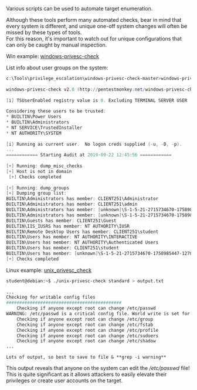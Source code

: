 
Various scripts can be used to automate target enumeration.  
  
Although these tools perform many automated checks, bear in mind that every system is different, and unique one-off system changes will often be missed by these types of tools.  
For this reason, it's important to watch out for unique configurations that can only be caught by manual inspection.  
  
  
Win example: [windows-privesc-check](Windows-Privesc-Check.md)  
  
List info about user groups on the system:  
```powershell
c:\Tools\privilege_escalation\windows-privesc-check-master>windows-privesc-check2.exe --dump -G  
  
windows-privesc-check v2.0 (http://pentestmonkey.net/windows-privesc-check)  
  
[i] TSUserEnabled registry value is 0. Excluding TERMINAL SERVER USER  
  
Considering these users to be trusted:  
* BUILTIN\Power Users  
* BUILTIN\Administrators  
* NT SERVICE\TrustedInstaller  
* NT AUTHORITY\SYSTEM  
  
[i] Running as current user.  No logon creds supplied (-u, -D, -p).  
...  
============ Starting Audit at 2019-09-22 12:45:56 ============  
  
[+] Running: dump_misc_checks  
[+] Host is not in domain  
 [+] Checks completed  
  
[+] Running: dump_groups  
[+] Dumping group list:  
BUILTIN\Administrators has member: CLIENT251\Administrator  
BUILTIN\Administrators has member: CLIENT251\admin  
BUILTIN\Administrators has member: [unknown]\S-1-5-21-2715734670-1758985447-1278008508  
BUILTIN\Administrators has member: [unknown]\S-1-5-21-2715734670-1758985447-1278008508  
BUILTIN\Guests has member: CLIENT251\Guest  
BUILTIN\IIS_IUSRS has member: NT AUTHORITY\IUSR  
BUILTIN\Remote Desktop Users has member: CLIENT251\student  
BUILTIN\Users has member: NT AUTHORITY\INTERACTIVE  
BUILTIN\Users has member: NT AUTHORITY\Authenticated Users  
BUILTIN\Users has member: CLIENT251\student  
BUILTIN\Users has member: [unknown]\S-1-5-21-2715734670-1758985447-1278008508-513  
[+] Checks completed
```

  
Linux example: [unix_privesc_check](Unix-Privesc-Check.md)  
```bash
student@debian:~$ ./unix-privesc-check standard > output.txt  
  
...  
Checking for writable config files  
############################################  
    Checking if anyone except root can change /etc/passwd  
WARNING: /etc/passwd is a critical config file. World write is set for /etc/passwd  
    Checking if anyone except root can change /etc/group  
    Checking if anyone except root can change /etc/fstab  
    Checking if anyone except root can change /etc/profile  
    Checking if anyone except root can change /etc/sudoers  
    Checking if anyone except root can change /etc/shadow  
...
```
	Lots of output, so best to save to file & **grep -i warning**  
  
  
This output reveals that anyone on the system can edit the _/etc/passwd_ file!  
This is quite significant as it allows attackers to easily elevate their privileges or create user accounts on the target.